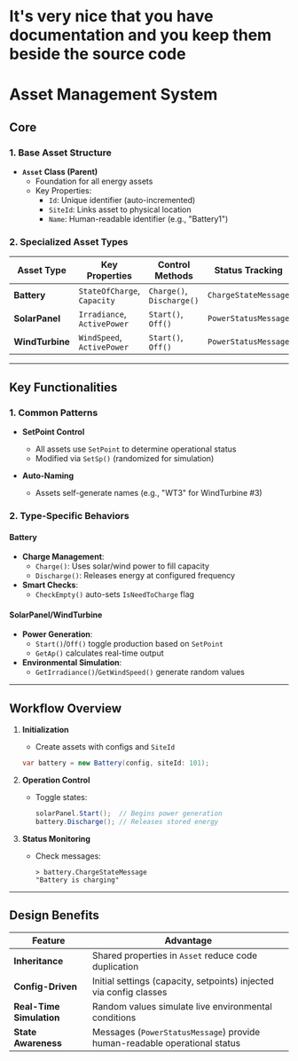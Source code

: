 # It's very nice that you have documentation and you keep them beside the source code
# **Asset Management System**

## **Core**
### 1. Base Asset Structure
- **`Asset` Class (Parent)**
  - Foundation for all energy assets
  - Key Properties:
    - `Id`: Unique identifier (auto-incremented)
    - `SiteId`: Links asset to physical location
    - `Name`: Human-readable identifier (e.g., "Battery1")

### 2. Specialized Asset Types
| Asset Type    | Key Properties               | Control Methods          | Status Tracking          |
|---------------|------------------------------|--------------------------|--------------------------|
| **Battery**   | `StateOfCharge`, `Capacity`  | `Charge()`, `Discharge()`| `ChargeStateMessage`     |
| **SolarPanel**| `Irradiance`, `ActivePower`  | `Start()`, `Off()`       | `PowerStatusMessage`     |
| **WindTurbine**| `WindSpeed`, `ActivePower`  | `Start()`, `Off()`       | `PowerStatusMessage`     |

---

## **Key Functionalities**
### 1. Common Patterns
- **SetPoint Control**
  - All assets use `SetPoint` to determine operational status
  - Modified via `SetSp()` (randomized for simulation)
  
- **Auto-Naming**
  - Assets self-generate names (e.g., "WT3" for WindTurbine #3)

### 2. Type-Specific Behaviors
#### **Battery**
- **Charge Management**:
  - `Charge()`: Uses solar/wind power to fill capacity
  - `Discharge()`: Releases energy at configured frequency
- **Smart Checks**:
  - `CheckEmpty()` auto-sets `IsNeedToCharge` flag

#### **SolarPanel/WindTurbine**
- **Power Generation**:
  - `Start()`/`Off()` toggle production based on `SetPoint`
  - `GetAp()` calculates real-time output
- **Environmental Simulation**:
  - `GetIrradiance()`/`GetWindSpeed()` generate random values

---

## **Workflow Overview**
1. **Initialization**
   - Create assets with configs and `SiteId`
   ```csharp
   var battery = new Battery(config, siteId: 101);
   ```

2. **Operation Control**
   - Toggle states:
     ```csharp
     solarPanel.Start();  // Begins power generation
     battery.Discharge(); // Releases stored energy
     ```

3. **Status Monitoring**
   - Check messages:
     ```plaintext
     > battery.ChargeStateMessage
     "Battery is charging"
     ```

---

## **Design Benefits**
| Feature               | Advantage                                                                 |
|-----------------------|--------------------------------------------------------------------------|
| **Inheritance**       | Shared properties in `Asset` reduce code duplication                    |
| **Config-Driven**     | Initial settings (capacity, setpoints) injected via config classes      |
| **Real-Time Simulation** | Random values simulate live environmental conditions                   |
| **State Awareness**   | Messages (`PowerStatusMessage`) provide human-readable operational status |
